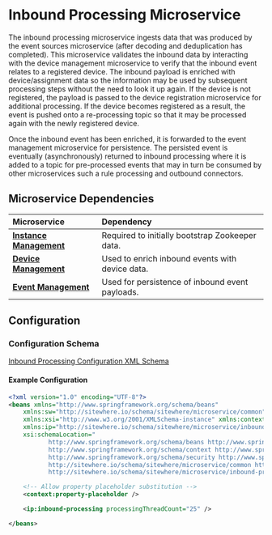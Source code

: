 # Inbound Processing Microservice

<MicroserviceBadge text="Multitenant Microservice" type="multitenant"/>
The inbound processing microservice ingests data that was produced by the
event sources microservice (after decoding and deduplication has completed). This microservice
validates the inbound data by interacting with the device management microservice to
verify that the inbound event relates to a registered device. The inbound payload is enriched
with device/assignment data so the information may be used by subsequent processing steps
without the need to look it up again. If the device is not registered, the payload is
passed to the device registration microservice for additional processing. If the device becomes
registered as a result, the event is pushed onto a re-processing topic so that it may be
processed again with the newly registered device.

Once the inbound event has been enriched, it is forwarded to the event management
microservice for persistence. The persisted event is eventually (asynchronously) returned
to inbound processing where it is added to a topic for pre-processed events that may
in turn be consumed by other microservices such a rule processing and outbound
connectors.

## Microservice Dependencies

| Microservice                                        | Dependency                                      |
| :-------------------------------------------------- | :---------------------------------------------- |
| **[Instance Management](./instance-management.md)** | Required to initially bootstrap Zookeeper data. |
| **[Device Management](./device-management.md)**     | Used to enrich inbound events with device data. |
| **[Event Management](./event-management.md)**       | Used for persistence of inbound event payloads. |

## Configuration

### Configuration Schema

[Inbound Processing Configuration XML Schema](http://sitewhere.io/schema/sitewhere/microservice/inbound-processing/current/inbound-processing.xsd)

#### Example Configuration

```xml
<?xml version="1.0" encoding="UTF-8"?>
<beans xmlns="http://www.springframework.org/schema/beans"
	xmlns:sw="http://sitewhere.io/schema/sitewhere/microservice/common"
	xmlns:xsi="http://www.w3.org/2001/XMLSchema-instance" xmlns:context="http://www.springframework.org/schema/context"
	xmlns:ip="http://sitewhere.io/schema/sitewhere/microservice/inbound-processing"
	xsi:schemaLocation="
           http://www.springframework.org/schema/beans http://www.springframework.org/schema/beans/spring-beans-3.1.xsd
           http://www.springframework.org/schema/context http://www.springframework.org/schema/context/spring-context-3.1.xsd
           http://www.springframework.org/schema/security http://www.springframework.org/schema/security/spring-security-3.0.xsd
           http://sitewhere.io/schema/sitewhere/microservice/common http://sitewhere.io/schema/sitewhere/microservice/common/current/microservice-common.xsd
           http://sitewhere.io/schema/sitewhere/microservice/inbound-processing http://sitewhere.io/schema/sitewhere/microservice/inbound-processing/current/inbound-processing.xsd">

	<!-- Allow property placeholder substitution -->
	<context:property-placeholder />

	<ip:inbound-processing processingThreadCount="25" />

</beans>
```
